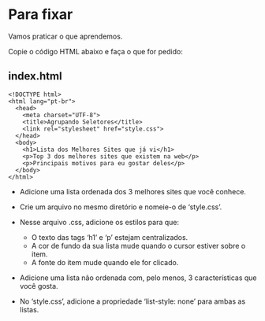 # Para fixar
Vamos praticar o que aprendemos.

Copie o código HTML abaixo e faça o que for pedido:

## index.html
```
<!DOCTYPE html>
<html lang="pt-br">
  <head>
    <meta charset="UTF-8">
    <title>Agrupando Seletores</title>
    <link rel="stylesheet" href="style.css">
  </head>
  <body>
    <h1>Lista dos Melhores Sites que já vi</h1>
    <p>Top 3 dos melhores sites que existem na web</p>
    <p>Principais motivos para eu gostar deles</p>
  </body>
</html>
```
* Adicione uma lista ordenada dos 3 melhores sites que você conhece.

* Crie um arquivo no mesmo diretório e nomeie-o de ‘style.css’.

* Nesse arquivo .css, adicione os estilos para que:

    * O texto das tags ‘h1’ e ‘p’ estejam centralizados.
    * A cor de fundo da sua lista mude quando o cursor estiver sobre o item.
    * A fonte do item mude quando ele for clicado.
* Adicione uma lista não ordenada com, pelo menos, 3 características que você gosta.

* No ‘style.css’, adicione a propriedade ‘list-style: none’ para ambas as listas.